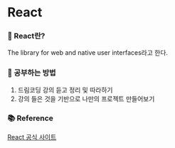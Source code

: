 # React

### 🧊 React란?
The library for web and native user interfaces라고 한다.

### 📖 공부하는 방법
1. 드림코딩 강의 듣고 정리 및 따라하기
2. 강의 들은 것을 기반으로 나만의 프로젝트 만들어보기

### 📚 Reference
[React 공식 사이트](https://react.dev/)
